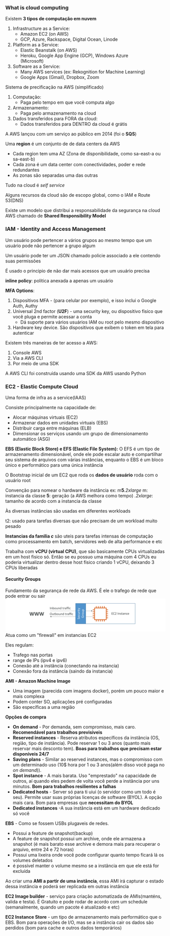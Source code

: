 ### What is cloud computing

Existem **3 tipos de computação em nuvem**

1. Infrastructure as a Service:
   - Amazon EC2 (on AWS)
   - GCP, Azure, Rackspace, Digital Ocean, Linode
2. Platform as a Service:
   - Elastic Beanstalk (on AWS)
   - Heroku, Google App Engine (GCP), Windows Azure  
     (Microsoft)
3. Software as a Service:
   - Many AWS services (ex: Rekognition for Machine Learning)
   - Google Apps (Gmail), Dropbox, Zoom

Sistema de precificação na AWS (simplificado)

1. Computação:
   - Paga pelo tempo em que você computa algo
1. Armazenamento:
   - Paga pelo armazenamento na cloud
1. Dados transferidos para FORA da cloud:
   - Dados transferidos para DENTRO da cloud é grátis

A AWS lançou com um serviço ao público em 2014 (foi o **SQS**)

Uma **region** é um conjunto de de data centers da AWS

- Cada region tem uma AZ (Zona de disponibilidade, como sa-east-a ou sa-east-b)
- Cada zona é um data center com conectividades, poder e rede redundantes
- As zonas são separadas uma das outras

Tudo na cloud é _self service_

Alguns recursos da cloud são de escopo global, como o IAM e Route 53(DNS)

Existe um modelo que distribui a responsabilidade da segurança na cloud AWS chamado de **Shared Responsibility Model**

### IAM - Identity and Access Management

Um usuário pode pertencer a vários grupos ao mesmo tempo que um usuário pode não pertencer a grupo algum

Um usuário pode ter um JSON chamado policie associado a ele contendo suas permissões

É usado o principio de não dar mais acessos que um usuário precisa

**inline policy**: politica anexada a apenas um usuário

**MFA Options**:

1. Dispositivos MFA - (para celular por exemplo), e isso inclui o Google Auth, Authy
2. Universal 2nd factor (**U2F**) - uma security key, ou dispositivo fisico que você pluga e permite acessar a conta
   - Dá suporte para vários usuários IAM ou root pelo mesmo dispositivo
3. Hardware key device. São dispositivos que exibem o token em tela para autenticar

Existem três maneiras de ter acesso a AWS:

1. Console AWS
2. Via a AWS CLI
3. Por meio de uma SDK

A AWS CLI foi construída usando uma SDK da AWS usando Python

### EC2 - Elastic Compute Cloud

Uma forma de infra as a service(IAAS)

Consiste principalmente na capacidade de:

- Alocar máquinas virtuais (EC2)
- Armazenar dados em unidades virtuais (EBS)
- Distribuir carga entre máquinas (ELB)
- Dimensionar os serviços usando um grupo de dimensionamento automático (ASG)

**EBS (Elastic Block Store) e EFS (Elastic File System):**
O EFS é um tipo de armazenamento dimensionável, onde ele pode escalar auto e compartilhar seu sistema de arquivos com várias instâncias, enquanto o EBS é um bloco único e performático para uma única instância

O Bootstrap inicial de um EC2 que roda os **dados de usuário** roda com o usuário root

Convenção para nomear o hardware da instância
ex: m**5**_.2xlarge_
m: instancia da classe
**5**: geração (a AWS melhora como tempo)
_.2xlarge_: tamanho de acordo com a instancia da classe

Às diversas instâncias são usadas em diferentes workloads

t2: usado para tarefas diversas que nã́o precisam de um workload muito pesado

**Instancias da familia _c_** são uteis para tarefas intensas de computação como processamento em batch, servidores web de alta performance e etc

Trabalha com **vCPU (virtual CPU)**, que são basicamente CPUs virtualizadas em um host fisico só. Então se eu possuo uma máquina com 4 CPUs eu poderia virtualizar dentro desse host fisico criando 1 vCPU, deixando 3 CPUs liberadas

#### Security Groups

Fundamento da segurança de rede da AWS. É ele o trafego de rede que pode entrar ou sair
![image 20240911185603.png](../assets/Pasted%20image%2020240911185603.png)
Atua como um "firewall" em instancias EC2

Eles regulam:

- Trafego nas portas
- range de IPs (ipv4 e ipv6)
- Conexão até a instância (conectando na instancia)
- Conexão fora da instância (saindo da instancia)

**AMI - Amazon Machine Image**

- Uma imagem (parecida com imagens docker), porém um pouco maior e mais complexa
- Podem conter SO, aplicações pré configuradas
- São específicas a uma região

**Opções de compra**
- **On demand** - Por demanda, sem compromisso, mais caro. **Recomendável para trabalhos previsiveis**
- **Reserved instances** - Reserva atributos específicos da instância (OS, região, tipo de instância). Pode reservar 1 ou 3 anos (quanto mais reservar mais desconto tem). **Boas para trabalhos que precisam estar disponíveis 24/7**
- **Saving plans** - Similar ao reserved instances, mas o compromisso com um determinado uso (10$ hora por 1 ou 3 anos(além disso você paga no _on demand_)).
- **Spot instance** - A mais barata. Uso "emprestado" na capacidade de outros, aí quando eles pedem de volta você perde a instância por uns minutos. **Bom para trabalhos resilientes a falhas**
- **Dedicated hosts** - Server só para ti uiui (o servidor como um todo é seu). Permite usar suas próprias licenças de software (BYOL). A opção mais cara. Bom para empresas que **necessitam do BYOL**
- **Dedicated instances** -A sua instância está em um hardware dedicado só você

**EBS** - Como se fossem USBs plugaveis de redes.

- Possui a feature de snapshot(backup)
- A feature de snapshot possui um archive, onde ele armazena a snapshot (é mais barato esse archive e demora mais para recuperar o arquivo, entre 24 e 72 horas)
- Possui uma lixeira onde você pode configurar quanto tempo ficará lá os volumes deletados
- é possível manter o volume mesmo se a instância em que ele está for excluída

Ao criar uma **AMI a partir de uma instância**, essa AMI irá capturar o estado dessa instância e poderá ser replicada em outras instância

**EC2 Image builder** - serviço para criação automatizada de AMIs(manténs, valida e testa). É Gratuito e pode rodar de acordo com um schedule (semanalmente, quando um pacote é atualizado e etc)

**EC2 Instance Store** - um tipo de armazenamento mais performático que o EBS. Bom para operações de I/O, mas se a instância cair os dados são perdidos (bom para cache e outros dados temporários)
